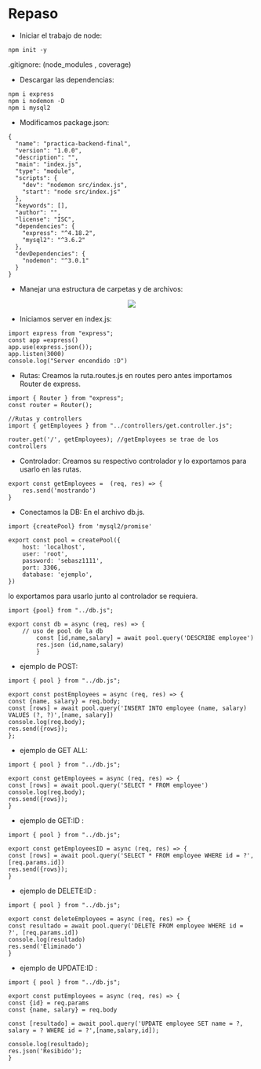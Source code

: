 # Repaso

* Iniciar el trabajo de node:
```
npm init -y
```

.gitignore:
(node_modules , coverage)

* Descargar las dependencias:
```
npm i express
npm i nodemon -D
npm i mysql2
```

* Modificamos package.json:
```
{
  "name": "practica-backend-final",
  "version": "1.0.0",
  "description": "",
  "main": "index.js",
  "type": "module",
  "scripts": {
    "dev": "nodemon src/index.js",
    "start": "node src/index.js"
  },
  "keywords": [],
  "author": "",
  "license": "ISC",
  "dependencies": {
    "express": "^4.18.2",
    "mysql2": "^3.6.2"
  },
  "devDependencies": {
    "nodemon": "^3.0.1"
  }
}

```

* Manejar una estructura de carpetas y de archivos:

<div id ="header" align="center">
<img src="https://github.com/sbstzuluaga1111/repaso/assets/133683120/917d13df-3aae-47c3-9543-fae6d5c4ed95">
</div>

* Iniciamos server en index.js:
```
import express from "express";
const app =express()
app.use(express.json());
app.listen(3000)
console.log("Server encendido :D")
```

* Rutas:
Creamos la ruta.routes.js en routes pero antes importamos Router de express.
```
import { Router } from "express";
const router = Router();
```
```
//Rutas y controllers
import { getEmployees } from "../controllers/get.controller.js";

router.get('/', getEmployees); //getEmployees se trae de los controllers
```

* Controlador:
Creamos su respectivo controlador y lo exportamos para usarlo en las rutas.
```
export const getEmployees =  (req, res) => {
    res.send('mostrando')
}
```

* Conectamos la DB:
En el archivo db.js.

```
import {createPool} from 'mysql2/promise'

export const pool = createPool({
    host: 'localhost',
    user: 'root',
    password: 'sebasz1111',
    port: 3306,
    database: 'ejemplo',
})
```
lo exportamos para usarlo junto al controlador se requiera.

```
import {pool} from "../db.js";

export const db = async (req, res) => {
    // uso de pool de la db
        const [id,name,salary] = await pool.query('DESCRIBE employee')
        res.json (id,name,salary)
        }
```
* ejemplo de POST:
```
import { pool } from "../db.js";

export const postEmployees = async (req, res) => {
const {name, salary} = req.body;
const [rows] = await pool.query('INSERT INTO employee (name, salary) VALUES (?, ?)',[name, salary])
console.log(req.body);
res.send({rows});
};
```

* ejemplo de GET ALL:
```
import { pool } from "../db.js";

export const getEmployees = async (req, res) => {
const [rows] = await pool.query('SELECT * FROM employee')
console.log(req.body);
res.send({rows});
}
```

* ejemplo de GET:ID :
```
import { pool } from "../db.js";

export const getEmployeesID = async (req, res) => {
const [rows] = await pool.query('SELECT * FROM employee WHERE id = ?', [req.params.id])
res.send({rows});
}
```


* ejemplo de DELETE:ID :

```
import { pool } from "../db.js";

export const deleteEmployees = async (req, res) => {
const resultado = await pool.query('DELETE FROM employee WHERE id = ?', [req.params.id])
console.log(resultado)
res.send('Eliminado')
}
```
* ejemplo de UPDATE:ID :

```
import { pool } from "../db.js";

export const putEmployees = async (req, res) => {
const {id} = req.params
const {name, salary} = req.body

const [resultado] = await pool.query('UPDATE employee SET name = ?, salary = ? WHERE id = ?',[name,salary,id]);

console.log(resultado);
res.json('Resibido');
}
```
